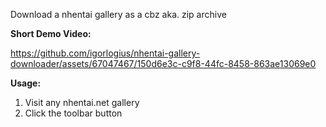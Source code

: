 Download a nhentai gallery as a cbz aka. zip archive

<b>Short Demo Video:</b>

https://github.com/igorlogius/nhentai-gallery-downloader/assets/67047467/150d6e3c-c9f8-44fc-8458-863ae13069e0

<b>Usage:</b>

<ol>
  <li>Visit any nhentai.net gallery</li>
  <li>Click the toolbar button</li>
</ol>
